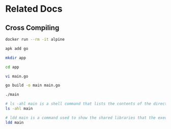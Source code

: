 # Related Docs

## Cross Compiling

```bash
docker run --rm -it alpine
```

```bash
apk add go

mkdir app

cd app

vi main.go

go build -o main main.go

./main
```

```bash
# ls -ahl main is a shell command that lists the contents of the directory named main with specific options:
ls -ahl main

# ldd main is a command used to show the shared libraries that the executable file named main depends on.
ldd main
```

